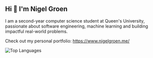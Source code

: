 ## Hi 👋 I'm Nigel Groen

I am a second-year computer science student at Queen's University, passionate about software engineering, machine learning and building impactful real-world problems.

Check out my personal portfolio: https://www.nigelgroen.me/


![Top Languages](https://github-readme-stats.vercel.app/api/top-langs/?username=nigelgroen5&layout=compact&theme=radical)


<!--
**NigelGroen5/nigelgroen5** is a ✨ _special_ ✨ repository because its `README.md` (this file) appears on your GitHub profile.

Here are some ideas to get you started:

- 🔭 I’m currently working on ...
- 🌱 I’m currently learning ...
- 👯 I’m looking to collaborate on ...
- 🤔 I’m looking for help with ...
- 💬 Ask me about ...
- 📫 How to reach me: ...
- 😄 Pronouns: ...
- ⚡ Fun fact: ...
-->
